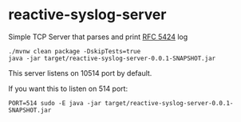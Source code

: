 # reactive-syslog-server

Simple TCP Server that parses and print [RFC 5424](https://tools.ietf.org/html/rfc5424) log

```
./mvnw clean package -DskipTests=true
java -jar target/reactive-syslog-server-0.0.1-SNAPSHOT.jar
```
This server listens on 10514 port by default.


If you want this to listen on 514 port: 

```
PORT=514 sudo -E java -jar target/reactive-syslog-server-0.0.1-SNAPSHOT.jar
```
